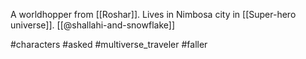 A worldhopper from [[Roshar]]. Lives in Nimbosa city in [[Super-hero universe]]. [[@shallahi-and-snowflake]]

#characters #asked #multiverse_traveler #faller 